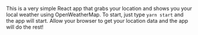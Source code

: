 This is a very simple React app that grabs your location and shows you your local weather using OpenWeatherMap. To start, just type `yarn start` and the app will start. Allow your browser to get your location data and the app will do the rest!
